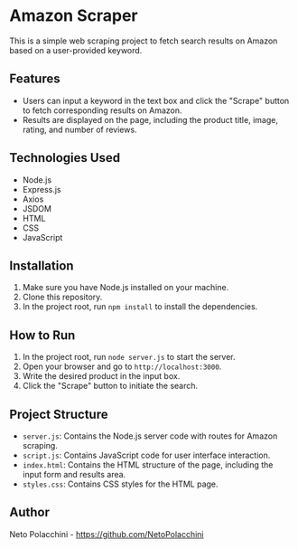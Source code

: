 # Amazon Scraper

This is a simple web scraping project to fetch search results on Amazon based on a user-provided keyword.

## Features

* Users can input a keyword in the text box and click the "Scrape" button to fetch corresponding results on Amazon.
* Results are displayed on the page, including the product title, image, rating, and number of reviews.

## Technologies Used

* Node.js
* Express.js
* Axios
* JSDOM
* HTML
* CSS
* JavaScript

## Installation

1. Make sure you have Node.js installed on your machine.
2. Clone this repository.
3. In the project root, run `npm install` to install the dependencies.

## How to Run

1. In the project root, run `node server.js` to start the server.
2. Open your browser and go to `http://localhost:3000`.
3. Write the desired product in the input box.
4. Click the "Scrape" button to initiate the search.

## Project Structure

* `server.js`: Contains the Node.js server code with routes for Amazon scraping.
* `script.js`: Contains JavaScript code for user interface interaction.
* `index.html`: Contains the HTML structure of the page, including the input form and results area.
* `styles.css`: Contains CSS styles for the HTML page.

## Author

Neto Polacchini - https://github.com/NetoPolacchini
